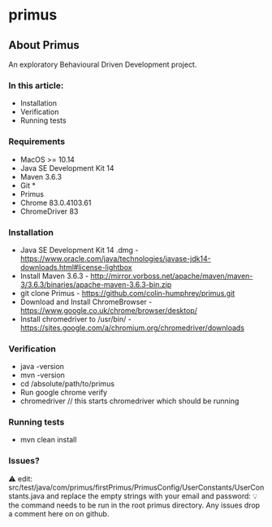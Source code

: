 # primus

## About Primus

An exploratory Behavioural Driven Development project.

### In this article:

* Installation
* Verification
* Running tests

### Requirements

* MacOS >= 10.14
* Java SE Development Kit 14
* Maven 3.6.3
* Git *
* Primus
* Chrome 83.0.4103.61
* ChromeDriver 83

### Installation

* Java SE Development Kit 14 .dmg - https://www.oracle.com/java/technologies/javase-jdk14-downloads.html#license-lightbox
* Install Maven 3.6.3 - http://mirror.vorboss.net/apache/maven/maven-3/3.6.3/binaries/apache-maven-3.6.3-bin.zip
* git clone Primus - https://github.com/colin-humphrey/primus.git
* Download and Install ChromeBrowser -  https://www.google.co.uk/chrome/browser/desktop/
* Install chromedriver to /usr/bin/ - https://sites.google.com/a/chromium.org/chromedriver/downloads

### Verification
* java -version
* mvn -version
* cd /absolute/path/to/primus
* Run google chrome verify
* chromedriver // this starts chromedriver which should be running

### Running tests
* mvn clean install

### Issues?
⚠ edit: src/test/java/com/primus/firstPrimus/PrimusConfig/UserConstants/UserConstants.java and replace the empty strings with your email and password:
💡 the command needs to be run in the root primus directory.  Any issues drop a comment here on on github.
